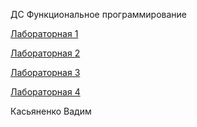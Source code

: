 ДС Функциональное программирование

[Лабораторная 1](https://github.com/VadimKasyanenko/Haskell-labs/tree/Lab1)

[Лабораторная 2](https://github.com/VadimKasyanenko/Haskell-labs/tree/Lab2)

[Лабораторная 3](https://github.com/VadimKasyanenko/Haskell-labs/tree/Lab3)

[Лабораторная 4](https://github.com/VadimKasyanenko/Haskell-labs/tree/Lab4)

Касьяненко Вадим
